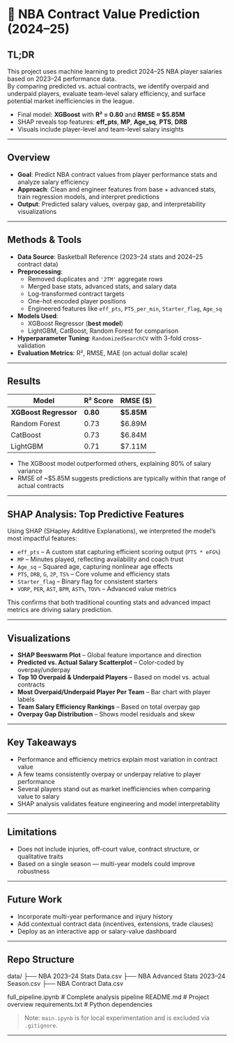 # 🏀 NBA Contract Value Prediction (2024–25)

## TL;DR

This project uses machine learning to predict 2024–25 NBA player salaries based on 2023–24 performance data.  
By comparing predicted vs. actual contracts, we identify overpaid and underpaid players, evaluate team-level salary efficiency, and surface potential market inefficiencies in the league.

- Final model: **XGBoost** with **R² = 0.80** and **RMSE ≈ $5.85M**
- SHAP reveals top features: **eff_pts**, **MP**, **Age_sq**, **PTS**, **DRB**
- Visuals include player-level and team-level salary insights

---

## Overview

- **Goal**: Predict NBA contract values from player performance stats and analyze salary efficiency
- **Approach**: Clean and engineer features from base + advanced stats, train regression models, and interpret predictions
- **Output**: Predicted salary values, overpay gap, and interpretability visualizations

---

## Methods & Tools

- **Data Source**: Basketball Reference (2023–24 stats and 2024–25 contract data)
- **Preprocessing**:
  - Removed duplicates and `'2TM'` aggregate rows
  - Merged base stats, advanced stats, and salary data
  - Log-transformed contract targets
  - One-hot encoded player positions
  - Engineered features like `eff_pts`, `PTS_per_min`, `Starter_flag`, `Age_sq`
- **Models Used**:
  - XGBoost Regressor (**best model**)
  - LightGBM, CatBoost, Random Forest for comparison
- **Hyperparameter Tuning**: `RandomizedSearchCV` with 3-fold cross-validation
- **Evaluation Metrics**: R², RMSE, MAE (on actual dollar scale)

---

## Results

| Model                 | R² Score | RMSE ($)        |
|----------------------|----------|-----------------|
| **XGBoost Regressor** | **0.80** | **$5.85M**       |
| Random Forest         | 0.73     | $6.89M           |
| CatBoost              | 0.73     | $6.84M           |
| LightGBM              | 0.71     | $7.11M           |

- The XGBoost model outperformed others, explaining 80% of salary variance
- RMSE of ~$5.85M suggests predictions are typically within that range of actual contracts

---

## SHAP Analysis: Top Predictive Features

Using SHAP (SHapley Additive Explanations), we interpreted the model’s most impactful features:

- `eff_pts` – A custom stat capturing efficient scoring output (`PTS * eFG%`)
- `MP` – Minutes played, reflecting availability and coach trust
- `Age_sq` – Squared age, capturing nonlinear age effects
- `PTS`, `DRB`, `G`, `2P`, `TS%` – Core volume and efficiency stats
- `Starter_flag` – Binary flag for consistent starters
- `VORP`, `PER`, `AST`, `BPM`, `AST%`, `TOV%` – Advanced value metrics

This confirms that both traditional counting stats and advanced impact metrics are driving salary prediction.

---

## Visualizations

- **SHAP Beeswarm Plot** – Global feature importance and direction
- **Predicted vs. Actual Salary Scatterplot** – Color-coded by overpay/underpay
- **Top 10 Overpaid & Underpaid Players** – Based on model vs. actual contracts
- **Most Overpaid/Underpaid Player Per Team** – Bar chart with player labels
- **Team Salary Efficiency Rankings** – Based on total overpay gap
- **Overpay Gap Distribution** – Shows model residuals and skew

---

## Key Takeaways

- Performance and efficiency metrics explain most variation in contract value
- A few teams consistently overpay or underpay relative to player performance
- Several players stand out as market inefficiencies when comparing value to salary
- SHAP analysis validates feature engineering and model interpretability

---

## Limitations

- Does not include injuries, off-court value, contract structure, or qualitative traits
- Based on a single season — multi-year models could improve robustness

---

## Future Work

- Incorporate multi-year performance and injury history
- Add contextual contract data (incentives, extensions, trade clauses)
- Deploy as an interactive app or salary-value dashboard

---

## Repo Structure

data/
├── NBA 2023–24 Stats Data.csv
├── NBA Advanced Stats 2023–24 Season.csv
├── NBA Contract Data.csv

full_pipeline.ipynb # Complete analysis pipeline
README.md # Project overview
requirements.txt # Python dependencies

> Note: `main.ipynb` is for local experimentation and is excluded via `.gitignore`.

---